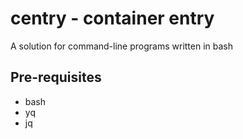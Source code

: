 # centry - container entry

A solution for command-line programs written in bash

## Pre-requisites
- bash
- yq
- jq
